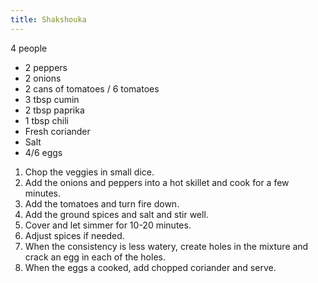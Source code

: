 ```yaml
---
title: Shakshouka
---
```


4 people

-   2 peppers
-   2 onions
-   2 cans of tomatoes / 6 tomatoes
-   3 tbsp cumin
-   2 tbsp paprika
-   1 tbsp chili
-   Fresh coriander
-   Salt
-   4/6 eggs

1.  Chop the veggies in small dice.
2.  Add the onions and peppers into a hot skillet and cook for a few
    minutes.
3.  Add the tomatoes and turn fire down.
4.  Add the ground spices and salt and stir well.
5.  Cover and let simmer for 10-20 minutes.
6.  Adjust spices if needed.
7.  When the consistency is less watery, create holes in the mixture and
    crack an egg in each of the holes.
8.  When the eggs a cooked, add chopped coriander and serve.
